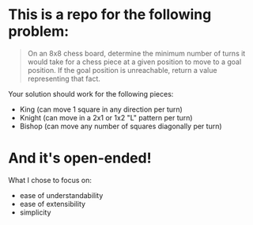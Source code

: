 # This is a repo for the following problem:

> On an 8x8 chess board, determine the minimum number of turns it would take for a chess piece at a given position to move to a goal position. If the goal position is unreachable, return a value representing that fact.

Your solution should work for the following pieces:
- King (can move 1 square in any direction per turn)
- Knight (can move in a 2x1 or 1x2 "L" pattern per turn)
- Bishop (can move any number of squares diagonally per turn)

# And it's open-ended!
What I chose to focus on:
- ease of understandability
- ease of extensibility
- simplicity

